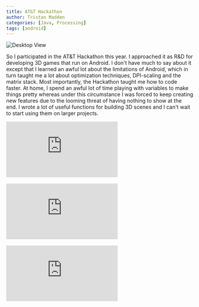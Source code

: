 ```yaml
---
title: AT&T Hackathon
author: Tristan Madden
categories: [Java, Processing]
tags: [android]
---
```

![Desktop View](https://res.cloudinary.com/deiub7j41/image/upload/v1648776904/image_28-08-2019-06-32-53_dnkt4s.jpg)

So I participated in the AT&T Hackathon this year. I approached it as R&D for developing 3D games that run on Android. I don't have much to say about it except that I learned an awful lot about the limitations of Android, which in turn taught me a lot about optimization techniques, DPI-scaling and the matrix stack. Most importantly, the Hackathon taught me how to code faster. At home, I spend an awful lot of time playing with variables to make things pretty whereas under this circumstance I was forced to keep creating new features due to the looming threat of having nothing to show at the end. I wrote a lot of useful functions for building 3D scenes and I can't wait to start using them on larger projects.

<div class="iframe-wrapper">
<iframe frameborder="0" src="https://www.youtube.com/embed/dbs0U6f0HH4" allowfullscreen allow="autoplay">
</iframe>
</div>
<br>
<div class="iframe-wrapper">
<iframe frameborder="0" src="https://www.youtube.com/embed/uubmKclwyWk" allowfullscreen allow="autoplay">
</iframe>
</div>
<br>
<div class="iframe-wrapper">
<iframe frameborder="0" src="https://www.youtube.com/embed/0Nk2rGMuUYc" allowfullscreen allow="autoplay">
</iframe>
</div>